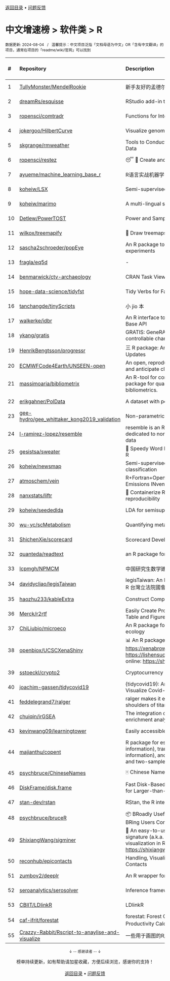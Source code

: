 <a href="https://gitee.com/GrowingGit/GitHub-Chinese-Top-Charts#github中文排行榜">返回目录</a> • <a href="/content/docs/feedback.md">问题反馈</a>

# 中文增速榜 > 软件类 > R
<sub>数据更新: 2024-08-04&nbsp;&nbsp;&nbsp;/&nbsp;&nbsp;&nbsp;温馨提示：中文项目泛指「文档母语为中文」OR「含有中文翻译」的项目，通常在项目的「readme/wiki/官网」可以找到</sub>

|#|Repository|Description|Stars|Average daily growth|Updated|
|:-|:-|:-|:-|:-|:-|
|1|[TullyMonster/MendelRookie](https://github.com/TullyMonster/MendelRookie)|新手友好的孟德尔随机化项目|115|1|2024-04-26|
|2|[dreamRs/esquisse](https://github.com/dreamRs/esquisse)|RStudio add-in to make plots interactively with ggplot2|1764|1|2024-07-22|
|3|[ropensci/comtradr](https://github.com/ropensci/comtradr)|Functions for Interacting with the UN Comtrade API|64|0|2024-07-02|
|4|[jokergoo/HilbertCurve](https://github.com/jokergoo/HilbertCurve)|Visualize genomic data by Hilbert curve|40|0|2024-06-17|
|5|[skgrange/rmweather](https://github.com/skgrange/rmweather)|Tools to Conduct Meteorological Normalisation on Air Quality Data|45|0|2024-06-05|
|6|[ropensci/restez](https://github.com/ropensci/restez)|:sleeping: :open_file_folder: Create and Query a Local Copy of GenBank in R|25|0|2024-04-19|
|7|[ayueme/machine_learning_base_r](https://github.com/ayueme/machine_learning_base_r)|R语言实战机器学习|9|0|2024-05-05|
|8|[koheiw/LSX](https://github.com/koheiw/LSX)|Semi-supervised algorithm for document scaling|55|0|2024-07-23|
|9|[koheiw/marimo](https://github.com/koheiw/marimo)|A multi-lingual stopwords lists|15|0|2024-07-22|
|10|[Detlew/PowerTOST](https://github.com/Detlew/PowerTOST)|Power and Sample Size for (Bio)Equivalence Studies|20|0|2024-03-19|
|11|[wilkox/treemapify](https://github.com/wilkox/treemapify)|🌳 Draw treemaps in ggplot2|213|0|2024-06-15|
|12|[sascha2schroeder/popEye](https://github.com/sascha2schroeder/popEye)|An R package to analyze eye-tracking data from reading experiments|21|0|2024-05-01|
|13|[fragla/eq5d](https://github.com/fragla/eq5d)|-|20|0|2024-08-02|
|14|[benmarwick/ctv-archaeology](https://github.com/benmarwick/ctv-archaeology)|CRAN Task View: Archaeological Science|144|0|2024-05-22|
|15|[hope-data-science/tidyfst](https://github.com/hope-data-science/tidyfst)|Tidy Verbs for Fast Data Manipulation|96|0|2024-06-14|
|16|[tanchangde/tinyScripts](https://github.com/tanchangde/tinyScripts)|小 jio 本|5|0|2024-03-03|
|17|[walkerke/idbr](https://github.com/walkerke/idbr)|An R interface to the US Census Bureau International Data Base API|58|0|2024-07-28|
|18|[ykang/gratis](https://github.com/ykang/gratis)|GRATIS: GeneRAting TIme Series with diverse and controllable characteristics|76|0|2024-04-08|
|19|[HenrikBengtsson/progressr](https://github.com/HenrikBengtsson/progressr)|三 R package: An Inclusive, Unifying API for Progress Updates|278|0|2024-04-19|
|20|[ECMWFCode4Earth/UNSEEN-open](https://github.com/ECMWFCode4Earth/UNSEEN-open)|An open, reproducible and transferable workflow to assess and anticipate climate extremes beyond the observed record|17|0|2024-04-01|
|21|[massimoaria/bibliometrix](https://github.com/massimoaria/bibliometrix)|An R-tool for comprehensive science mapping analysis. A package for quantitative research in scientometrics and bibliometrics.|488|0|2024-07-02|
|22|[erikgahner/PolData](https://github.com/erikgahner/PolData)|A dataset with political datasets|604|0|2024-07-30|
|23|[gee-hydro/gee_whittaker_kong2019_validation](https://github.com/gee-hydro/gee_whittaker_kong2019_validation)|Non-parametric weighted Whittaker smoothing|32|0|2024-04-11|
|24|[l-ramirez-lopez/resemble](https://github.com/l-ramirez-lopez/resemble)|resemble is an R package which implements functions dedicated to non-linear modelling of complex spectroscopy data|20|0|2024-02-16|
|25|[gesistsa/sweater](https://github.com/gesistsa/sweater)|👚 Speedy Word Embedding Association Test & Extras using R|27|0|2024-06-19|
|26|[koheiw/newsmap](https://github.com/koheiw/newsmap)|Semi-supervised algorithm for geographical document classification|58|0|2024-06-11|
|27|[atmoschem/vein](https://github.com/atmoschem/vein)| R+Fortran+OpenMP package to estimate Vehicular Emissions INventories VEIN. |43|0|2024-07-24|
|28|[nanxstats/liftr](https://github.com/nanxstats/liftr)|🐳 Containerize R Markdown documents for continuous reproducibility|170|0|2024-03-11|
|29|[koheiw/seededlda](https://github.com/koheiw/seededlda)|LDA for semisupervised topic modeling|71|0|2024-06-29|
|30|[wu-yc/scMetabolism](https://github.com/wu-yc/scMetabolism)|Quantifying metabolism activity at the single-cell resolution|102|0|2024-02-08|
|31|[ShichenXie/scorecard](https://github.com/ShichenXie/scorecard)|Scorecard Development in R, 评分卡|159|0|2024-04-13|
|32|[quanteda/readtext](https://github.com/quanteda/readtext)|an R package for reading text files|118|0|2024-02-27|
|33|[lcpmgh/NPMCM](https://github.com/lcpmgh/NPMCM)|中国研究生数学建模竞赛获奖数据及可视化分析|11|0|2024-03-07|
|34|[davidycliao/legisTaiwan](https://github.com/davidycliao/legisTaiwan)|legisTaiwan: An Interface to Access Taiwan Legislative API in R 台灣立法院國會系統 API |23|0|2024-02-25|
|35|[haozhu233/kableExtra](https://github.com/haozhu233/kableExtra)|Construct Complex Table with knitr::kable() + pipe. |684|0|2024-07-10|
|36|[Merck/r2rtf](https://github.com/Merck/r2rtf)|Easily Create Production-Ready Rich Text Format (RTF) Table and Figure|76|0|2024-07-24|
|37|[ChiLiubio/microeco](https://github.com/ChiLiubio/microeco)|An R package for data analysis in microbial community ecology|187|0|2024-07-31|
|38|[openbiox/UCSCXenaShiny](https://github.com/openbiox/UCSCXenaShiny)|📊 An R package for interactively exploring UCSC Xena https://xenabrowser.net/datapages/; Book: https://lishensuo.github.io/UCSCXenaShiny_Book; App online: https://shiny.hiplot.cn/ucsc-xena-shiny/, htt ...|84|0|2024-07-31|
|39|[sstoeckl/crypto2](https://github.com/sstoeckl/crypto2)|Cryptocurrency Market Data|52|0|2024-07-02|
|40|[joachim-gassen/tidycovid19](https://github.com/joachim-gassen/tidycovid19)|{tidycovid19}: An R Package to Download, Tidy and Visualize Covid-19 Related Data|146|0|2024-03-18|
|41|[feddelegrand7/ralger](https://github.com/feddelegrand7/ralger)|ralger makes it easy to scrape a website. Built on the shoulders of titans: rvest, xml2. |155|0|2024-07-16|
|42|[chuiqin/irGSEA](https://github.com/chuiqin/irGSEA)|The integration of single cell rank-based gene set enrichment analysis|101|0|2024-07-23|
|43|[kevinwang09/learningtower](https://github.com/kevinwang09/learningtower)|Easily accessible PISA data|26|0|2024-08-02|
|44|[majianthu/copent](https://github.com/majianthu/copent)|R package for estimating copula entropy (mutual information), transfer entropy (conditional mutual information), and the statistic for multivariate normality test and two-sample test|40|0|2024-06-07|
|45|[psychbruce/ChineseNames](https://github.com/psychbruce/ChineseNames)|🀄 Chinese Name Database (1930-2008).|138|0|2024-07-27|
|46|[DiskFrame/disk.frame](https://github.com/DiskFrame/disk.frame)|Fast Disk-Based Parallelized Data Manipulation Framework for Larger-than-RAM Data|594|0|2024-02-05|
|47|[stan-dev/rstan](https://github.com/stan-dev/rstan)|RStan, the R interface to Stan|1023|0|2024-08-01|
|48|[psychbruce/bruceR](https://github.com/psychbruce/bruceR)|📦 BRoadly Useful Convenient and Efficient R functions that BRing Users Concise and Elegant R data analyses.|158|0|2024-06-16|
|49|[ShixiangWang/sigminer](https://github.com/ShixiangWang/sigminer)|🌲 An easy-to-use and scalable toolkit for genomic alteration signature (a.k.a. mutational signature) analysis and visualization in R https://shixiangwang.github.io/sigminer/reference/index.html|140|0|2024-06-07|
|50|[reconhub/epicontacts](https://github.com/reconhub/epicontacts)|Handling, Visualisation and Analysis of Epidemiological Contacts|15|0|2024-04-29|
|51|[zumbov2/deeplr](https://github.com/zumbov2/deeplr)|An R wrapper for the DeepL Translator API|39|0|2024-03-28|
|52|[seroanalytics/serosolver](https://github.com/seroanalytics/serosolver)|Inference framework for serological data|15|0|2024-07-30|
|53|[CBIIT/LDlinkR](https://github.com/CBIIT/LDlinkR)|LDlinkR|53|0|2024-04-17|
|54|[caf-ifrit/forestat](https://github.com/caf-ifrit/forestat)|forestat: Forest Carbon Sequestration and Potential Productivity Calculation 森林碳汇计量和潜力计算|9|0|2024-02-20|
|55|[Crazzy-Rabbit/Rscript-to-anaylise-and-visualize](https://github.com/Crazzy-Rabbit/Rscript-to-anaylise-and-visualize)|一些用于画图的R脚本|12|0|2024-05-28|

<div align="center">
    <p><sub>↓ -- 感谢读者 -- ↓</sub></p>
    榜单持续更新，如有帮助请加星收藏，方便后续浏览，感谢你的支持！
</div>

<br/>

<div align="center"><a href="https://gitee.com/GrowingGit/GitHub-Chinese-Top-Charts#github中文排行榜">返回目录</a> • <a href="/content/docs/feedback.md">问题反馈</a></div>
